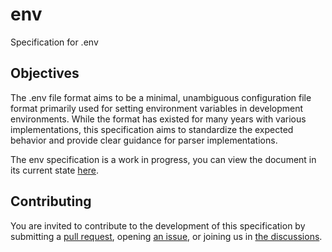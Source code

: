 # env

Specification for .env

## Objectives

The .env file format aims to be a minimal, unambiguous configuration file format primarily used for setting environment variables in development environments. While the format has existed for many years with various implementations, this specification aims to standardize the expected behavior and provide clear guidance for parser implementations.

The env specification is a work in progress, you can view the document in its current state [here](env.md).

## Contributing

You are invited to contribute to the development of this specification by submitting a [pull request](../../pulls), opening [an issue](../../issues), or joining us in [the discussions](../../discussions).


